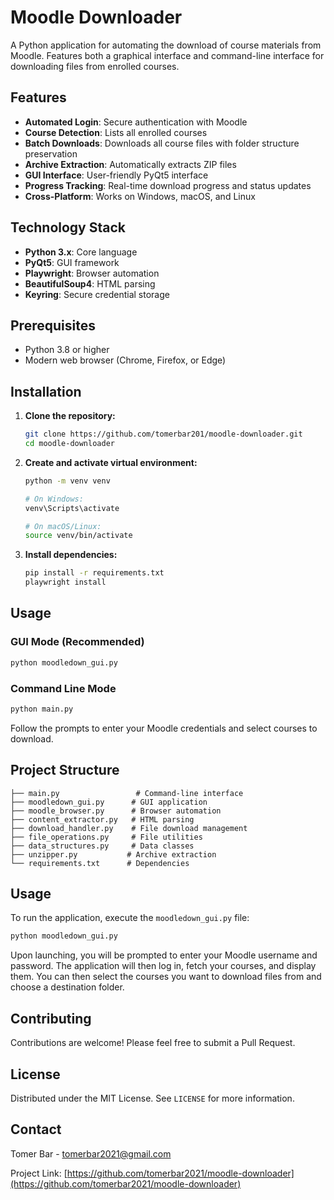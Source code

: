 # Moodle Downloader

A Python application for automating the download of course materials from Moodle. Features both a graphical interface and command-line interface for downloading files from enrolled courses.

## Features

- **Automated Login**: Secure authentication with Moodle
- **Course Detection**: Lists all enrolled courses  
- **Batch Downloads**: Downloads all course files with folder structure preservation
- **Archive Extraction**: Automatically extracts ZIP files
- **GUI Interface**: User-friendly PyQt5 interface
- **Progress Tracking**: Real-time download progress and status updates
- **Cross-Platform**: Works on Windows, macOS, and Linux

## Technology Stack

- **Python 3.x**: Core language
- **PyQt5**: GUI framework
- **Playwright**: Browser automation
- **BeautifulSoup4**: HTML parsing
- **Keyring**: Secure credential storage

## Prerequisites

- Python 3.8 or higher
- Modern web browser (Chrome, Firefox, or Edge)

## Installation

1. **Clone the repository:**
   ```bash
   git clone https://github.com/tomerbar201/moodle-downloader.git
   cd moodle-downloader
   ```

2. **Create and activate virtual environment:**
   ```bash
   python -m venv venv
   
   # On Windows:
   venv\Scripts\activate
   
   # On macOS/Linux:
   source venv/bin/activate
   ```

3. **Install dependencies:**
   ```bash
   pip install -r requirements.txt
   playwright install
   ```

## Usage

### GUI Mode (Recommended)
```bash
python moodledown_gui.py
```

### Command Line Mode
```bash
python main.py
```

Follow the prompts to enter your Moodle credentials and select courses to download.

## Project Structure

```
├── main.py                 # Command-line interface
├── moodledown_gui.py      # GUI application  
├── moodle_browser.py      # Browser automation
├── content_extractor.py   # HTML parsing
├── download_handler.py    # File download management
├── file_operations.py     # File utilities
├── data_structures.py     # Data classes
├── unzipper.py           # Archive extraction
└── requirements.txt      # Dependencies
```

## Usage

To run the application, execute the `moodledown_gui.py` file:

```bash
python moodledown_gui.py
```

Upon launching, you will be prompted to enter your Moodle username and password. The application will then log in, fetch your courses, and display them. You can then select the courses you want to download files from and choose a destination folder.

## Contributing

Contributions are welcome! Please feel free to submit a Pull Request.

## License

Distributed under the MIT License. See `LICENSE` for more information.

## Contact

Tomer Bar - tomerbar2021@gmail.com

Project Link: [https://github.com/tomerbar2021/moodle-downloader](https://github.com/tomerbar2021/moodle-downloader)
